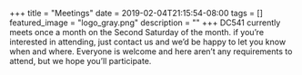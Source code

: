 +++
title =  "Meetings"
date = 2019-02-04T21:15:54-08:00
tags = []
featured_image = "logo_gray.png"
description = ""
+++
DC541 currently meets once a month on the Second Saturday of the month.  if you’re interested in attending, just contact us and we’d be happy to let you know when and where.  Everyone is welcome and here aren’t any requirements to attend, but we hope you’ll participate.  
